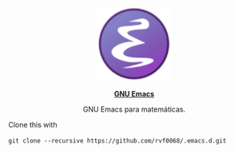 <p align="center"><img src="emacs-logo.svg" width=150 height=150/></p>
<p align="center"><a href="https://www.gnu.org/software/emacs/"><b>GNU Emacs</b></a></p>
<p align="center">GNU Emacs para matemáticas.</p>

Clone this with

`git clone --recursive https://github.com/rvf0068/.emacs.d.git`
